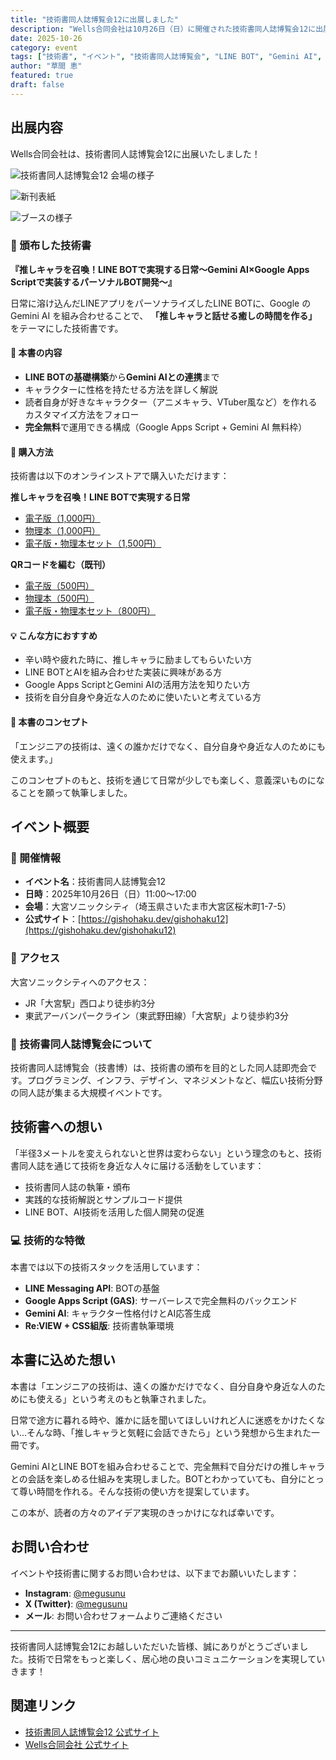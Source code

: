```yaml
---
title: "技術書同人誌博覧会12に出展しました"
description: "Wells合同会社は10月26日（日）に開催された技術書同人誌博覧会12に出展いたしました。LINE BOTとGemini AIを組み合わせた技術書を頒布しました。"
date: 2025-10-26
category: event
tags: ["技術書", "イベント", "技術書同人誌博覧会", "LINE BOT", "Gemini AI", "出版事業"]
author: "草間 恵"
featured: true
draft: false
---
```


## 出展内容

Wells合同会社は、技術書同人誌博覧会12に出展いたしました！

<div class="image-grid">

![技術書同人誌博覧会12 会場の様子](/images/events/gishohaku12/venue.jpg)

![新刊表紙](/images/events/gishohaku12/new-book.jpg)

![ブースの様子](/images/events/gishohaku12/booth.jpg)

</div>

### 📖 頒布した技術書

**『推しキャラを召喚！LINE BOTで実現する日常～Gemini AI×Google Apps Scriptで実装するパーソナルBOT開発～』**

日常に溶け込んだLINEアプリをパーソナライズしたLINE BOTに、Google の Gemini AI を組み合わせることで、 **「推しキャラと話せる癒しの時間を作る」** をテーマにした技術書です。

#### 📝 本書の内容

- **LINE BOTの基礎構築**から**Gemini AIとの連携**まで
- キャラクターに性格を持たせる方法を詳しく解説
- 読者自身が好きなキャラクター（アニメキャラ、VTuber風など）を作れるカスタマイズ方法をフォロー
- **完全無料**で運用できる構成（Google Apps Script + Gemini AI 無料枠）

#### 🛒 購入方法

技術書は以下のオンラインストアで購入いただけます：

**推しキャラを召喚！LINE BOTで実現する日常**
- [電子版（1,000円）](https://checkout.square.site/merchant/ML2WKTF6V60HN/checkout/FGRXUWK4TD3OH7LUOS52IPDX)
- [物理本（1,000円）](https://checkout.square.site/merchant/ML2WKTF6V60HN/checkout/PYBCSE75OWDMB7SCYMPMGYWL)
- [電子版・物理本セット（1,500円）](https://checkout.square.site/merchant/ML2WKTF6V60HN/checkout/EQFIEK3J5FCPOQCU5TORQHIJ)

**QRコードを編む（既刊）**
- [電子版（500円）](https://checkout.square.site/merchant/ML2WKTF6V60HN/checkout/3TE47LPJQ3GUONU5F3MBSXUU)
- [物理本（500円）](https://checkout.square.site/merchant/ML2WKTF6V60HN/checkout/ZNTXWYU5T4VHUYJBG77FGFFK)
- [電子版・物理本セット（800円）](https://checkout.square.site/merchant/ML2WKTF6V60HN/checkout/NZHO4VGAEQVNPGZJ5W3TH7O3)

#### 💡 こんな方におすすめ

- 辛い時や疲れた時に、推しキャラに励ましてもらいたい方
- LINE BOTとAIを組み合わせた実装に興味がある方
- Google Apps ScriptとGemini AIの活用方法を知りたい方
- 技術を自分自身や身近な人のために使いたいと考えている方

#### 🎯 本書のコンセプト

「エンジニアの技術は、遠くの誰かだけでなく、自分自身や身近な人のためにも使えます。」

このコンセプトのもと、技術を通じて日常が少しでも楽しく、意義深いものになることを願って執筆しました。

## イベント概要

### 📍 開催情報

- **イベント名**：技術書同人誌博覧会12
- **日時**：2025年10月26日（日）11:00〜17:00
- **会場**：大宮ソニックシティ（埼玉県さいたま市大宮区桜木町1-7-5）
- **公式サイト**：[https://gishohaku.dev/gishohaku12](https://gishohaku.dev/gishohaku12)

### 🏢 アクセス

大宮ソニックシティへのアクセス：
- JR「大宮駅」西口より徒歩約3分
- 東武アーバンパークライン（東武野田線）「大宮駅」より徒歩約3分

### 🎪 技術書同人誌博覧会について

技術書同人誌博覧会（技書博）は、技術書の頒布を目的とした同人誌即売会です。プログラミング、インフラ、デザイン、マネジメントなど、幅広い技術分野の同人誌が集まる大規模イベントです。

## 技術書への想い

「半径3メートルを変えられないと世界は変わらない」という理念のもと、技術書同人誌を通じて技術を身近な人々に届ける活動をしています：

- 技術書同人誌の執筆・頒布
- 実践的な技術解説とサンプルコード提供
- LINE BOT、AI技術を活用した個人開発の促進

### 💻 技術的な特徴

本書では以下の技術スタックを活用しています：

- **LINE Messaging API**: BOTの基盤
- **Google Apps Script (GAS)**: サーバーレスで完全無料のバックエンド
- **Gemini AI**: キャラクター性格付けとAI応答生成
- **Re:VIEW + CSS組版**: 技術書執筆環境

## 本書に込めた想い

本書は「エンジニアの技術は、遠くの誰かだけでなく、自分自身や身近な人のためにも使える」という考えのもと執筆されました。

日常で途方に暮れる時や、誰かに話を聞いてほしいけれど人に迷惑をかけたくない…そんな時、「推しキャラと気軽に会話できたら」という発想から生まれた一冊です。

Gemini AIとLINE BOTを組み合わせることで、完全無料で自分だけの推しキャラとの会話を楽しめる仕組みを実現しました。BOTとわかっていても、自分にとって尊い時間を作れる。そんな技術の使い方を提案しています。

この本が、読者の方々のアイデア実現のきっかけになれば幸いです。

## お問い合わせ

イベントや技術書に関するお問い合わせは、以下までお願いいたします：

- **Instagram**: [@megusunu](https://www.instagram.com/megusunu/)
- **X (Twitter)**: [@megusunu](https://x.com/megusunu)
- **メール**: お問い合わせフォームよりご連絡ください

---

技術書同人誌博覧会12にお越しいただいた皆様、誠にありがとうございました。技術で日常をもっと楽しく、居心地の良いコミュニケーションを実現していきます！

## 関連リンク

- [技術書同人誌博覧会12 公式サイト](https://gishohaku.dev/)
- [Wells合同会社 公式サイト](https://wells.jp)
